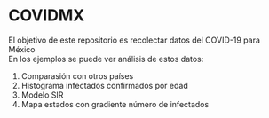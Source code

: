 # COVIDMX  
El objetivo de este repositorio es recolectar datos del COVID-19 para México  
En los ejemplos se puede ver análisis de estos datos: 
1. Comparasión con otros países
2. Histograma infectados confirmados por edad
3. Modelo SIR
4. Mapa estados con gradiente número de infectados
